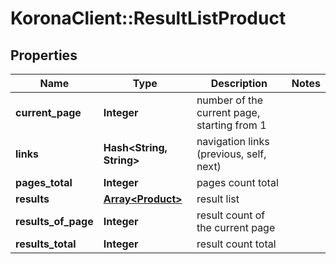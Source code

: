 # KoronaClient::ResultListProduct

## Properties
Name | Type | Description | Notes
------------ | ------------- | ------------- | -------------
**current_page** | **Integer** | number of the current page, starting from 1 | 
**links** | **Hash&lt;String, String&gt;** | navigation links (previous, self, next) | 
**pages_total** | **Integer** | pages count total | 
**results** | [**Array&lt;Product&gt;**](Product.md) | result list | 
**results_of_page** | **Integer** | result count of the current page | 
**results_total** | **Integer** | result count total | 


